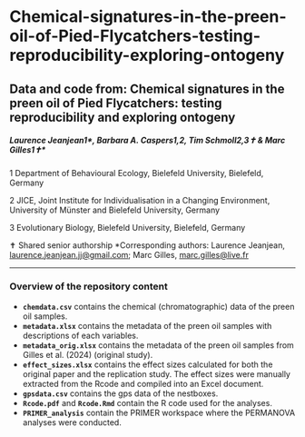 # Chemical-signatures-in-the-preen-oil-of-Pied-Flycatchers-testing-reproducibility-exploring-ontogeny

## Data and code from: Chemical signatures in the preen oil of Pied Flycatchers: testing reproducibility and exploring ontogeny
##### Laurence Jeanjean1*, Barbara A. Caspers1,2, Tim Schmoll2,3✝ & Marc Gilles1✝*

1 Department of Behavioural Ecology, Bielefeld University, Bielefeld, Germany

2 JICE, Joint Institute for Individualisation in a Changing Environment, University of Münster and Bielefeld University, Germany

3 Evolutionary Biology, Bielefeld University, Bielefeld, Germany

✝ Shared senior authorship
*Corresponding authors: Laurence Jeanjean, laurence.jeanjean.jj@gmail.com; Marc Gilles, marc.gilles@live.fr

***

### Overview of the repository content

* **`chemdata.csv`** contains the chemical (chromatographic) data of the preen oil samples.
* **`metadata.xlsx`** contains the metadata of the preen oil samples with descriptions of each variables.
* **`metadata_orig.xlsx`** contains the metadata of the preen oil samples from Gilles et al. (2024) (original study).
* **`effect_sizes.xlsx`** contains the effect sizes calculated for both the original paper and the replication study. The effect sizes were manually extracted from the Rcode and compiled into an Excel document.
* **`gpsdata.csv`** contains the gps data of the nestboxes. 
* **`Rcode.pdf`** and **`Rcode.Rmd`** contain the R code used for the analyses.
* **`PRIMER_analysis`** contain the PRIMER workspace where the PERMANOVA analyses were conducted.
